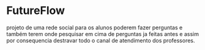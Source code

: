 # FutureFlow
projeto de uma rede social para os alunos poderem fazer perguntas e também terem onde pesquisar em cima de perguntas ja feitas antes e assim por consequencia destravar todo o canal de atendimento dos professores.
